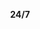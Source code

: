 <p align="center">
  <b>24/7</b>
  <!-- <img width="1200" src="https://media.discordapp.net/attachments/884052584762077245/1024031898911129600/Frame_1.jpg?width=1921&height=859#gh-dark-mode-only"> -->
  <!-- make this an animated gif at some point ^^^ (07/11/22 - date of comment) -->
</p>
